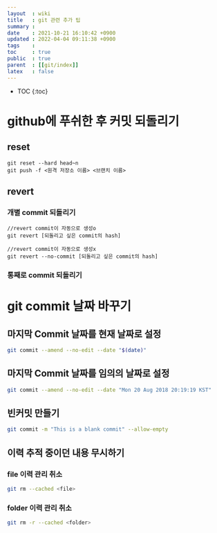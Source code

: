 ```yaml
---
layout  : wiki
title   : git 관련 추가 팁 
summary : 
date    : 2021-10-21 16:10:42 +0900
updated : 2022-04-04 09:11:38 +0900
tags    : 
toc     : true
public  : true
parent  : [[git/index]]
latex   : false
---
```

* TOC
{:toc}

# github에 푸쉬한 후 커밋 되돌리기

## reset
```
git reset --hard head~n
git push -f <원격 저장소 이름> <브랜치 이름>
```


## revert 
### 개별 commit 되돌리기
```
//revert commit이 자동으로 생성o
git revert [되돌리고 싶은 commit의 hash]
```

```
//revert commit이 자동으로 생성x
git revert --no-commit [되돌리고 싶은 commit의 hash]
```

### 통째로 commit 되돌리기


# git commit 날짜 바꾸기
## 마지막 Commit 날짜를 현재 날짜로 설정
```bash
git commit --amend --no-edit --date "$(date)"
```

## 마지막 Commit 날짜를 임의의 날짜로 설정
```bash
git commit --amend --no-edit --date "Mon 20 Aug 2018 20:19:19 KST"
```

## 빈커밋 만들기
```sh
git commit -m "This is a blank commit" --allow-empty
```

## 이력 추적 중이던 내용 무시하기

### file 이력 관리 취소
```bash
git rm --cached <file>
```

### folder 이력 관리 취소
```bash
git rm -r --cached <folder>
```
